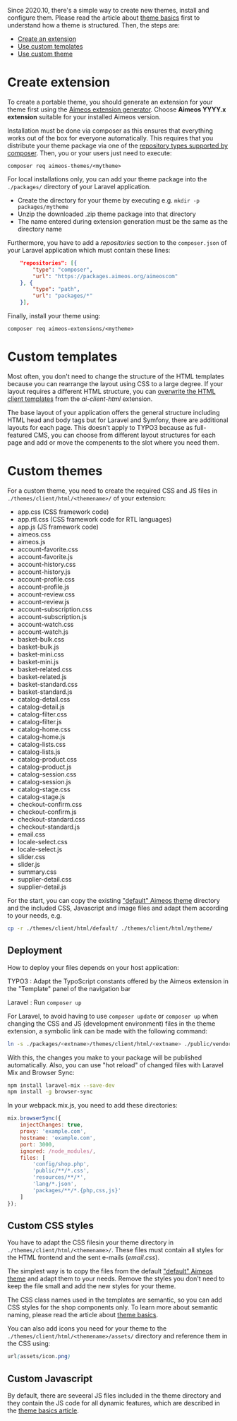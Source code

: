 Since 2020.10, there's a simple way to create new themes, install and configure them. Please read the article about [theme basics](theme-basics.md) first to understand how a theme is structured. Then, the steps are:

* [Create an extension](#create-theme-extension)
* [Use custom templates](#custom-templates)
* [Use custom theme](#custom-themes)

# Create extension

To create a portable theme, you should generate an extension for your theme first using the [Aimeos extension generator](https://aimeos.org/extensions). Choose **Aimeos YYYY.x extension** suitable for your installed Aimeos version.

Installation must be done via composer as this ensures that everything works out of the box for everyone automatically. This requires that you distribute your theme package via one of the [repository types supported by composer](https://getcomposer.org/doc/05-repositories.md). Then, you or your users just need to execute:

```
composer req aimeos-themes/<mytheme>
```

For local installations only, you can add your theme package into the `./packages/` directory of your Laravel application.

* Create the directory for your theme by executing e.g. `mkdir -p packages/mytheme`
* Unzip the downloaded .zip theme package into that directory
* The name entered during extension generation must be the same as the directory name

Furthermore, you have to add a *repositories* section to the `composer.json` of your Laravel application which must contain these lines:

```json
    "repositories": [{
        "type": "composer",
        "url": "https://packages.aimeos.org/aimeoscom"
    }, {
        "type": "path",
        "url": "packages/*"
    }],
```

Finally, install your theme using:

```
composer req aimeos-extensions/<mytheme>
```

# Custom templates

Most often, you don't need to change the structure of the HTML templates because you can rearrange the layout using CSS to a large degree. If your layout requires a different HTML structure, you can [overwrite the HTML client templates](overwrite-templates.md) from the *ai-client-html* extension.

The base layout of your application offers the general structure including HTML head and body tags but for Laravel and Symfony, there are additional layouts for each page. This doesn't apply to TYPO3 because as full-featured CMS, you can choose from different layout structures for each page and add or move the compenents to the slot where you need them.

# Custom themes

For a custom theme, you need to create the required CSS and JS files in `./themes/client/html/<themename>/` of your extension:

* app.css (CSS framework code)
* app.rtl.css (CSS framework code for RTL languages)
* app.js (JS framework code)
* aimeos.css
* aimeos.js
* account-favorite.css
* account-favorite.js
* account-history.css
* account-history.js
* account-profile.css
* account-profile.js
* account-review.css
* account-review.js
* account-subscription.css
* account-subscription.js
* account-watch.css
* account-watch.js
* basket-bulk.css
* basket-bulk.js
* basket-mini.css
* basket-mini.js
* basket-related.css
* basket-related.js
* basket-standard.css
* basket-standard.js
* catalog-detail.css
* catalog-detail.js
* catalog-filter.css
* catalog-filter.js
* catalog-home.css
* catalog-home.js
* catalog-lists.css
* catalog-lists.js
* catalog-product.css
* catalog-product.js
* catalog-session.css
* catalog-session.js
* catalog-stage.css
* catalog-stage.js
* checkout-confirm.css
* checkout-confirm.js
* checkout-standard.css
* checkout-standard.js
* email.css
* locale-select.css
* locale-select.js
* slider.css
* slider.js
* summary.css
* supplier-detail.css
* supplier-detail.js

For the start, you can copy the existing ["default" Aimeos theme](https://github.com/aimeos/ai-client-html/tree/master/themes/client/html/default) directory and the included CSS, Javascript and image files and adapt them according to your needs, e.g.

```bash
cp -r ./themes/client/html/default/ ./themes/client/html/mytheme/
```

## Deployment

How to deploy your files depends on your host application:

TYPO3
: Adapt the TypoScript constants offered by the Aimeos extension in the "Template" panel of the navigation bar

Laravel
: Run `composer up`

For Laravel, to avoid having to use `composer update` or `composer up` when changing the CSS and JS (development environment) files in the theme extension, a symbolic link can be made with the following command:

```bash
ln -s ./packages/<extname>/themes/client/html/<extname> ./public/vendor/shop/themes/<extname>
```

With this, the changes you make to your package will be published automatically. Also, you can use "hot reload" of changed files with Laravel Mix and Browser Sync:

```bash
npm install laravel-mix --save-dev
npm install -g browser-sync
```

In your webpack.mix.js, you need to add these directories:

```javascript
mix.browserSync({
    injectChanges: true,
    proxy: 'example.com',
    hostname: 'example.com',
    port: 3000,
    ignored: /node_modules/,
    files: [
        'config/shop.php',
        'public/**/*.css',
        'resources/**/*',
        'lang/*.json',
        'packages/**/*.{php,css,js}'
    ]
});
```

## Custom CSS styles

You have to adapt the CSS filesin your theme directory in `./themes/client/html/<themename>/`. These files must contain all styles for the HTML frontend and the sent e-mails (*email.css*).

The simplest way is to copy the files from the default ["default" Aimeos theme](https://github.com/aimeos/ai-client-html/tree/master/themes/client/html/default) and adapt them to your needs. Remove the styles you don't need to keep the file small and add the new styles for your theme.

The CSS class names used in the templates are semantic, so you can add CSS styles for the shop components only. To learn more about semantic naming, please read the article about [theme basics](theme-basics.md#cascading-style-sheets).

You can also add icons you need for your theme to the `./themes/client/html/<themename>/assets/` directory and reference them in the CSS using:

```css
url(assets/icon.png)
```

## Custom Javascript

By default, there are seveeral JS files included in the theme directory and they contain the JS code for all dynamic features, which are described in the [theme basics article](theme-basics.md#javacript).
